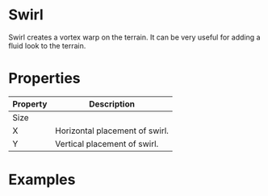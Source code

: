 # Swirl



Swirl creates a vortex warp on the terrain. It can be very useful for adding a fluid look to the terrain.




# Properties


| Property | Description| 
| -------- | -----------|
| Size |  |
| X | Horizontal placement of swirl. |
| Y | Vertical placement of swirl. |




# Examples
